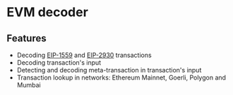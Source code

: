 # EVM decoder

## Features
 - Decoding [EIP-1559](https://eips.ethereum.org/EIPS/eip-1559) and [EIP-2930](https://eips.ethereum.org/EIPS/eip-2930) transactions
 - Decoding transaction's input
 - Detecting and decoding meta-transaction in transaction's input
 - Transaction lookup in networks: Ethereum Mainnet, Goerli, Polygon and Mumbai
